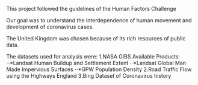 This project followed the guidelines of the Human Factors Challenge

Our goal was to understand the interdependence of human movement and development of coronavirus cases.

The United Kingdom was chosen because of its rich resources of public data.  

The datasets used for analysis were:
1.NASA GIBS Available Products:
⋅⋅*Landsat Human Buildup and Settlement Extent
⋅⋅*Landsat Global Man Made Impervious Surfaces
⋅⋅*GPW Population Density
2.Road Traffic Flow using the Highways England
3.Bing Dataset of Coronavirus history

